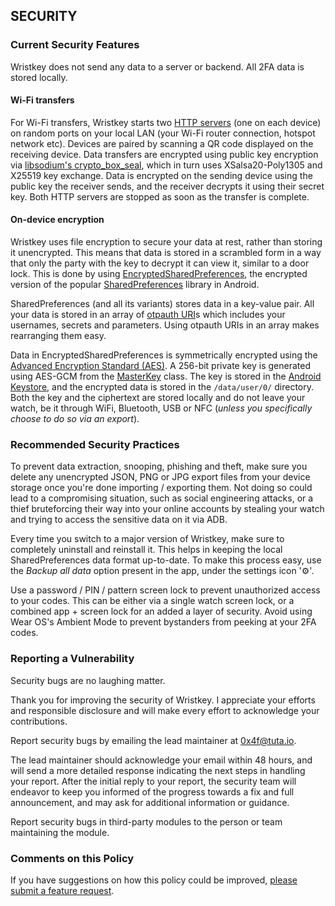 ## SECURITY

### Current Security Features

Wristkey does not send any data to a server or backend. All 2FA data is stored locally.


#### Wi-Fi transfers
For Wi-Fi transfers, Wristkey starts two [HTTP servers](https://github.com/NanoHttpd/nanohttpd) (one on each device) on random ports on your local LAN (your Wi-Fi router connection, hotspot network etc). Devices are paired by scanning a QR code displayed on the receiving device. Data transfers are encrypted using public key encryption via [libsodium's crypto_box_seal](https://libsodium.gitbook.io/doc/public-key_cryptography/sealed_boxes), which in turn uses XSalsa20-Poly1305 and X25519 key exchange. Data is encrypted on the sending device using the public key the receiver sends, and the receiver decrypts it using their secret key. Both HTTP servers are stopped as soon as the transfer is complete. 


#### On-device encryption
Wristkey uses file encryption to secure your data at rest, rather than storing it unencrypted. This means that data is stored in a scrambled form in a way that only the party with the key to decrypt it can view it, similar to a door lock. This is done by using [EncryptedSharedPreferences](https://developer.android.com/reference/androidx/security/crypto/EncryptedSharedPreferences), the encrypted version of the popular [SharedPreferences](https://developer.android.com/training/data-storage/shared-preferences) library in Android.

SharedPreferences (and all its variants) stores data in a key-value pair. All your data is stored in an array of [otpauth URI](https://github.com/google/google-authenticator/wiki/Key-Uri-Format)s which includes your usernames, secrets and parameters. Using otpauth URIs in an array makes rearranging them easy.

Data in EncryptedSharedPreferences is symmetrically encrypted using the [Advanced Encryption Standard (AES)](https://web.archive.org/web/20210622171351/https://nvlpubs.nist.gov/nistpubs/FIPS/NIST.FIPS.197.pdf). A 256-bit private key is generated using AES-GCM from the [MasterKey](https://developer.android.com/reference/androidx/security/crypto/MasterKey) class. The key is stored in the [Android Keystore](https://developer.android.com/training/articles/keystore), and the encrypted data is stored in the `/data/user/0/` directory. Both the key and the ciphertext are stored locally and do not leave your watch, be it through WiFi, Bluetooth, USB or NFC (_unless you specifically choose to do so via an export_).

### Recommended Security Practices

To prevent data extraction, snooping, phishing and theft, make sure you delete any unencrypted JSON, PNG or JPG export files from your device storage once you're done importing / exporting them. Not doing so could lead to a compromising situation, such as social engineering attacks, or a thief bruteforcing their way into your online accounts by stealing your watch and trying to access the sensitive data on it via ADB.

Every time you switch to a major version of Wristkey, make sure to completely uninstall and reinstall it. This helps in keeping the local SharedPreferences data format up-to-date. To make this process easy, use the _Backup all data_ option present in the app, under the settings icon '⚙️'.

Use a password / PIN / pattern screen lock to prevent unauthorized access to your codes. This can be either via a single watch screen lock, or a combined app + screen lock for an added a layer of security. Avoid using Wear OS's Ambient Mode to prevent bystanders from peeking at your 2FA codes.

### Reporting a Vulnerability

Security bugs are no laughing matter.

Thank you for improving the security of Wristkey. I appreciate your efforts and
responsible disclosure and will make every effort to acknowledge your
contributions.

Report security bugs by emailing the lead maintainer at 0x4f@tuta.io.

The lead maintainer should acknowledge your email within 48 hours, and will send a
more detailed response indicating the next steps in handling
your report. After the initial reply to your report, the security team will
endeavor to keep you informed of the progress towards a fix and full
announcement, and may ask for additional information or guidance.

Report security bugs in third-party modules to the person or team maintaining
the module.

### Comments on this Policy

If you have suggestions on how this policy could be improved, [please submit a
feature request](https://github.com/4f77616973/Wristkey/issues).
